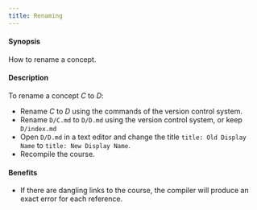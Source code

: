 ```yaml
---
title: Renaming
---
```


#### Synopsis

How to rename a concept.

#### Description

To rename a concept _C_ to _D_:

*  Rename _C_ to _D_ using the commands of the version control system.
*  Rename `D/C.md` to `D/D.md` using the version control system, or keep `D/index.md`
*  Open `D/D.md` in a text editor and change the title `title: Old Display Name` to `title: New Display Name`.
*  Recompile the course.

#### Benefits

* If there are dangling links to the course, the compiler will produce an exact error for each reference.


